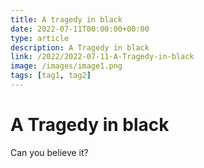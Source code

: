 ```yaml
---
title: A tragedy in black
date: 2022-07-11T00:00:00+00:00
type: article
description: A Tragedy in black
link: /2022/2022-07-11-A-Tragedy-in-black
image: /images/image1.png
tags: [tag1, tag2]
---
```


# A Tragedy in black

Can you believe it?
